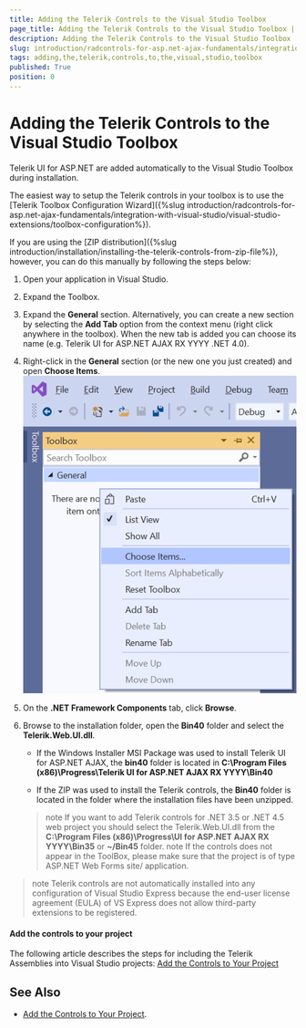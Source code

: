 ```yaml
---
title: Adding the Telerik Controls to the Visual Studio Toolbox
page_title: Adding the Telerik Controls to the Visual Studio Toolbox | UI for ASP.NET AJAX Documentation
description: Adding the Telerik Controls to the Visual Studio Toolbox
slug: introduction/radcontrols-for-asp.net-ajax-fundamentals/integration-with-visual-studio/adding-the-telerik-controls-to-the-visual-studio-toolbox
tags: adding,the,telerik,controls,to,the,visual,studio,toolbox
published: True
position: 0
---
```


# Adding the Telerik Controls to the Visual Studio Toolbox

Telerik UI for ASP.NET are added automatically to the Visual Studio Toolbox during installation.

The easiest way to setup the Telerik controls in your toolbox is to use the [Telerik Toolbox Configuration Wizard]({%slug introduction/radcontrols-for-asp.net-ajax-fundamentals/integration-with-visual-studio/visual-studio-extensions/toolbox-configuration%}).

If you are using the [ZIP distribution]({%slug introduction/installation/installing-the-telerik-controls-from-zip-file%}), however, you can do this manually by following the steps below:

1. Open your application in Visual Studio.

1. Expand the Toolbox.

1. Expand the **General** section. Alternatively, you can create a new section by selecting the **Add Tab** option from the context menu (right click anywhere in the toolbox). When the new tab is added you can choose its name (e.g. Telerik UI for ASP.NET AJAX RX YYYY .NET 4.0).

1. Right-click in the **General** section (or the new one you just created) and open **Choose Items**.
![Choose Items in Visual Studio Toolbox](images/Visual_Studio_Choose_Items.png)

1. On the **.NET Framework Components** tab, click **Browse**.

1. Browse to the installation folder, open the **Bin40** folder and select the **Telerik.Web.UI.dll**.

	* If the Windows Installer MSI Package was used to install Telerik UI for ASP.NET AJAX, the **bin40**	folder is located in **C:\Program Files (x86)\Progress\Telerik UI for ASP.NET AJAX RX YYYY\Bin40**

	* If the ZIP was used to install the Telerik controls, the **Bin40** folder is located in the folder where the installation files have been unzipped.

	>note If you want to add Telerik controls for .NET 3.5 or .NET 4.5 web project you should select the Telerik.Web.UI.dll from the **C:\Program Files (x86)\Progress\UI for ASP.NET AJAX RX YYYY\Bin35** or **~/Bin45** folder.
	>note If the controls does not appear in the ToolBox, please make sure that the project is of type ASP.NET Web Forms site/ application.

>note Telerik controls are not automatically installed into any configuration of Visual Studio Express because the end-user license agreement (EULA) of VS Express does not allow third-party extensions to be registered.

#### Add the controls to your project

The following article describes the steps for including the Telerik Assemblies into Visual Studio projects: [Add the Controls to Your Project](https://docs.telerik.com/devtools/aspnet-ajax/getting-started/first-steps#add-the-controls-to-your-project)

## See Also
 * [Add the Controls to Your Project](https://docs.telerik.com/devtools/aspnet-ajax/getting-started/first-steps#add-the-controls-to-your-project).
